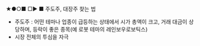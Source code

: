 ★●○■ □▶
■ 주도주, 대장주 찾는 법
+ 주도주 : 어떤 테마나 업종이 급등하는 상태에서 시가 총액이 크고, 거래 대금이 상당하며, 등락이 좋은 종목(예 로봇 테마의 레인보우로보틱스)
+ 시장 전체의 투심을 자극
